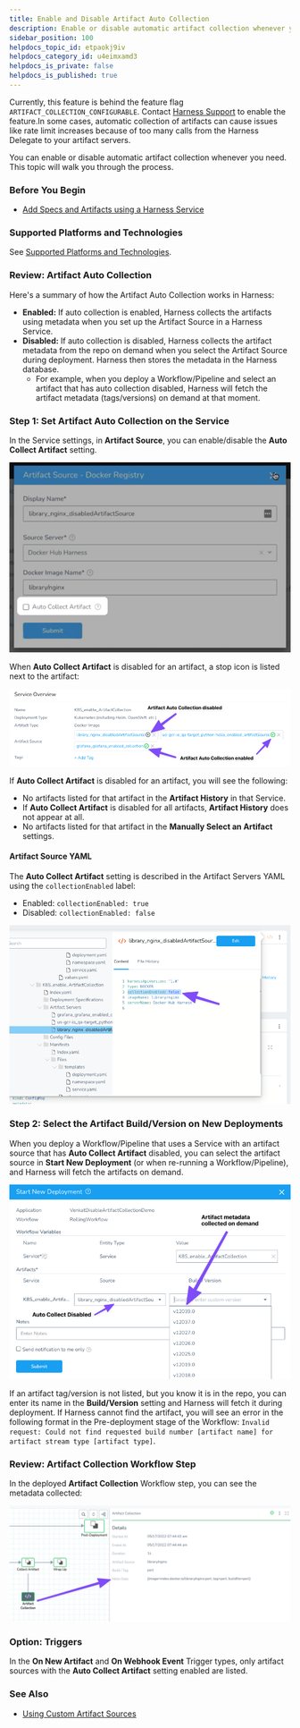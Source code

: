 ```yaml
---
title: Enable and Disable Artifact Auto Collection
description: Enable or disable automatic artifact collection whenever you need.
sidebar_position: 100
helpdocs_topic_id: etpaokj9iv
helpdocs_category_id: u4eimxamd3
helpdocs_is_private: false
helpdocs_is_published: true
---
```


Currently, this feature is behind the feature flag `ARTIFACT_COLLECTION_CONFIGURABLE`. Contact [Harness Support](mailto:support@harness.io) to enable the feature.In some cases, automatic collection of artifacts can cause issues like rate limit increases because of too many calls from the Harness Delegate to your artifact servers. 

You can enable or disable automatic artifact collection whenever you need. This topic will walk you through the process.

### Before You Begin

* [Add Specs and Artifacts using a Harness Service](service-configuration.md)

### Supported Platforms and Technologies

See [Supported Platforms and Technologies](https://docs.harness.io/article/220d0ojx5y-supported-platforms).

### Review: Artifact Auto Collection

Here's a summary of how the Artifact Auto Collection works in Harness:

* **Enabled:** If auto collection is enabled, Harness collects the artifacts using metadata when you set up the Artifact Source in a Harness Service.
* **Disabled:** If auto collection is disabled, Harness collects the artifact metadata from the repo on demand when you select the Artifact Source during deployment. Harness then stores the metadata in the Harness database.
	+ For example, when you deploy a Workflow/Pipeline and select an artifact that has auto collection disabled, Harness will fetch the artifact metadata (tags/versions) on demand at that moment.

### Step 1: Set Artifact Auto Collection on the Service

In the Service settings, in **Artifact Source**, you can enable/disable the **Auto Collect Artifact** setting.

![](./static/disable-artifact-collection-39.png)

When **Auto Collect Artifact** is disabled for an artifact, a stop icon is listed next to the artifact:

![](./static/disable-artifact-collection-40.png)

If **Auto Collect Artifact** is disabled for an artifact, you will see the following:

* No artifacts listed for that artifact in the **Artifact History** in that Service.
* If **Auto Collect Artifact** is disabled for all artifacts, **Artifact History** does not appear at all.
* No artifacts listed for that artifact in the **Manually Select an Artifact** settings.

#### Artifact Source YAML

The **Auto Collect Artifact** setting is described in the Artifact Servers YAML using the `collectionEnabled` label:

* Enabled: `collectionEnabled: true`
* Disabled: `collectionEnabled: false`

![](./static/disable-artifact-collection-41.png)

### Step 2: Select the Artifact Build/Version on New Deployments

When you deploy a Workflow/Pipeline that uses a Service with an artifact source that has **Auto Collect Artifact** disabled, you can select the artifact source in **Start New Deployment** (or when re-running a Workflow/Pipeline), and Harness will fetch the artifacts on demand.

![](./static/disable-artifact-collection-42.png)

If an artifact tag/version is not listed, but you know it is in the repo, you can enter its name in the **Build/Version** setting and Harness will fetch it during deployment. If Harness cannot find the artifact, you will see an error in the following format in the Pre-deployment stage of the Workflow: `Invalid request: Could not find requested build number [artifact name] for artifact stream type [artifact type]`.

### Review: Artifact Collection Workflow Step

In the deployed **Artifact Collection** Workflow step, you can see the metadata collected:

![](./static/disable-artifact-collection-43.png)

### Option: Triggers

In the **On New Artifact** and **On Webhook Event** Trigger types, only artifact sources with the **Auto Collect Artifact** setting enabled are listed.

### See Also

* [Using Custom Artifact Sources](custom-artifact-source.md)

